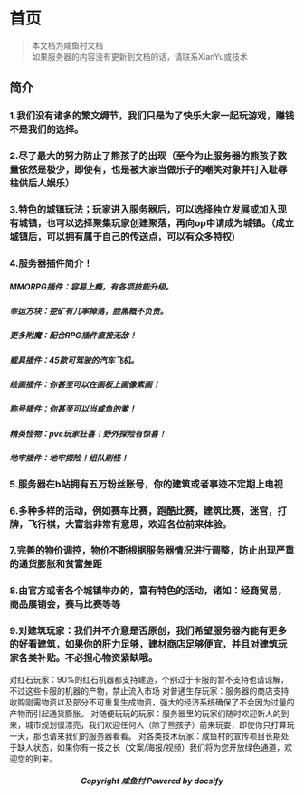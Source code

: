 # 首页
> 本文档为咸鱼村文档  
> 如果服务器的内容没有更新到文档的话，请联系XianYu或技术

## 简介
### 1.我们没有诸多的繁文缛节，我们只是为了快乐大家一起玩游戏，赚钱不是我们的选择。
### 2.尽了最大的努力防止了熊孩子的出现（至今为止服务器的熊孩子数量依然是极少，即使有，也是被大家当做乐子的嘲笑对象并钉入耻辱柱供后人娱乐）
### 3.特色的城镇玩法；玩家进入服务器后，可以选择独立发展或加入现有城镇，也可以选择聚集玩家创建聚落，再向op申请成为城镇。（成立城镇后，可以拥有属于自己的传送点，可以有众多特权)
### 4.服务器插件简介！
##### MMORPG插件：容易上瘾，有各项技能升级。
##### 幸运方块：挖矿有几率掉落，脸黑概不负责。
##### 更多附魔：配合RPG插件直接无敌！
##### 载具插件：45款可驾驶的汽车飞机。
##### 绘画插件：你甚至可以在画板上画像素画！
##### 称号插件：你甚至可以当咸鱼的爹！
##### 精英怪物：pve玩家狂喜！野外探险有惊喜！
##### 地牢插件：地牢探险！组队刷怪！
### 5.服务器在b站拥有五万粉丝账号，你的建筑或者事迹不定期上电视
### 6.多种多样的活动，例如赛车比赛，跑酷比赛，建筑比赛，迷宫，打牌，飞行棋，大富翁非常有意思，欢迎各位前来体验。
### 7.完善的物价调控，物价不断根据服务器情况进行调整，防止出现严重的通货膨胀和贫富差距
### 8.由官方或者各个城镇举办的，富有特色的活动，诸如：经商贸易，商品展销会，赛马比赛等等
### 9.对建筑玩家：我们并不介意是否原创，我们希望服务器内能有更多的好看建筑，如果你的肝力足够，建材商店足够便宜，并且对建筑玩家各类补贴。不必担心物资紧缺哦。
对红石玩家：90%的红石机器都支持建造，个别过于卡服的暂不支持也请谅解，不过这些卡服的机器的产物，禁止流入市场
对普通生存玩家：服务器的商店支持收购刚需物资以及部分不可重复生成物资，强大的经济系统确保了不会因为过量的产物而引起通货膨胀。
对随便玩玩的玩家：服务器里的玩家们随时欢迎新人的到来，城市规划很漂亮，我们欢迎任何人（除了熊孩子）前来玩耍，即使你只打算玩一天，那也请来我们的服务器看看。
对各类技术玩家：咸鱼村的宣传项目长期处于缺人状态，如果你有一技之长（文案/海报/视频）我们将为您开放绿色通道，欢迎您的到来。
##### <center> Copyright 咸鱼村 Powered by docsify
